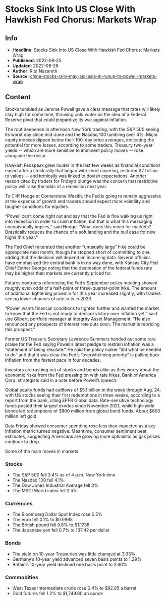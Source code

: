 # Stocks Sink Into US Close With Hawkish Fed Chorus: Markets Wrap

## Info

*   **Headline**: Stocks Sink Into US Close With Hawkish Fed Chorus: Markets Wrap
*   **Published**: 2022-08-25
*   **Updated**: 2022-08-26
*   **Author**: Rita Nazareth
*   **Source**: [china-stocks-rally-may-aid-asia-in-runup-to-powell-markets-wrap](https://www.bloomberg.com/news/articles/2022-08-25/china-stocks-rally-may-aid-asia-in-runup-to-powell-markets-wrap)
## Content




Stocks tumbled as Jerome Powell gave a clear message that rates will likely stay high for some time, throwing cold water on the idea of a Federal Reserve pivot that could jeopardize its war against inflation.

The rout deepened in afternoon New York trading, with the S&P 500 seeing its worst day since mid-June and the Nasdaq 100 tumbling over 4%. Major equity indexes dipped below their 100-day price averages, indicating the potential for more losses, according to some traders. Treasury two-year yields -- which are more sensitive to imminent policy moves -- rose alongside the dollar.

Hawkish Fedspeak grew louder in the last few weeks as financial conditions eased after a stock rally that began with short covering, restored $7 trillion to values -- and ironically was linked to dovish expectations. Another reason cited by traders for Friday’s plunge was the concern that restrictive policy will raise the odds of a recession next year.

To Cliff Hodge at Cornerstone Wealth, the Fed is going to remain aggressive at the expense of growth and traders should expect more volatility and tougher conditions for equities.

“Powell can’t come right out and say that the Fed is fine walking us right into recession in order to crush inflation, but that is what this messaging unequivocally implies,” said Hodge. “What does this mean for markets? Drastically reduces the chance of a soft landing and the bull case for new highs this year.”

The Fed Chief reiterated that another “unusually large” hike could be appropriate next month, though he stopped short of committing to one, adding that the decision will depend on incoming data. Several officials have emphasized the central bank is in no way done, with Kansas City Fed Chief Esther George noting that the destination of the federal funds rate may be higher than markets are currently priced for.

Futures contracts referencing the Fed’s September policy meeting showed roughly even odds of a half-point or three-quarter-point hike. The amount of additional tightening priced in for this year increased slightly, with traders seeing lower chances of rate cuts in 2023.

“Powell wants financial conditions to tighten further and wanted the market to know that the Fed is not ready to declare victory over inflation yet,” said Joe Gilbert, portfolio manager at Integrity Asset Management. “He also renounced any prospects of interest rate cuts soon. The market is repricing this prospect.”

Former US Treasury Secretary Lawrence Summers handed out some rare praise for the Fed saying Powell’s latest pledge to restrain inflation was a “statement of being resolute.” He said the policy maker “did what he needed to do” and that it was clear the Fed’s “overwhelming priority” is pulling back inflation from the fastest pace in four decades.

Investors are rushing out of stocks and bonds alike as they worry about the economic risks from the Fed pressing on with rate hikes, Bank of America Corp. strategists said in a note before Powell’s speech.

Global equity funds had outflows of $5.1 billion in the week through Aug. 24, with US stocks seeing their first redemptions in three weeks, according to a report from the bank, citing EPFR Global data. Rate-sensitive technology funds posted their largest exodus since November 2021, while high-yield bonds led redemptions of $800 million from global bond funds. About $600 million left gold.

Data Friday showed consumer spending rose less than expected as a key inflation metric turned negative. Meantime, consumer sentiment beat estimates, suggesting Americans are growing more optimistic as gas prices continue to drop.

Some of the main moves in markets:

### Stocks

*   The S&P 500 fell 3.4% as of 4 p.m. New York time
*   The Nasdaq 100 fell 4.1%
*   The Dow Jones Industrial Average fell 3%
*   The MSCI World index fell 2.5%

### Currencies

*   The Bloomberg Dollar Spot Index rose 0.5%
*   The euro fell 0.1% to $0.9965
*   The British pound fell 0.8% to $1.1738
*   The Japanese yen fell 0.7% to 137.42 per dollar

### Bonds

*   The yield on 10-year Treasuries was little changed at 3.03%
*   Germany’s 10-year yield advanced seven basis points to 1.39%
*   Britain’s 10-year yield declined one basis point to 2.60%

### Commodities

*   West Texas Intermediate crude rose 0.4% to $92.85 a barrel
*   Gold futures fell 1.2% to $1,749.60 an ounce